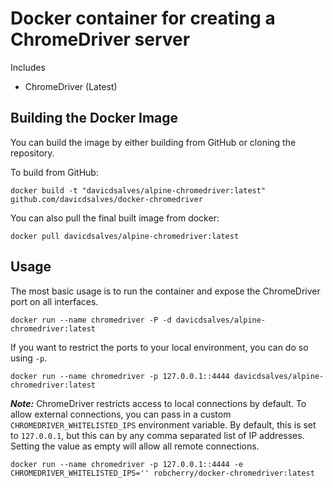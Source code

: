 # Docker container for creating a ChromeDriver server

Includes

* ChromeDriver (Latest)

## Building the Docker Image

You can build the image by either building from GitHub or cloning the repository.

To build from GitHub:

```
docker build -t "davicdsalves/alpine-chromedriver:latest" github.com/davicdsalves/docker-chromedriver
```

You can also pull the final built image from docker:

```
docker pull davicdsalves/alpine-chromedriver:latest
```

## Usage

The most basic usage is to run the container and expose the ChromeDriver port on all interfaces.

```
docker run --name chromedriver -P -d davicdsalves/alpine-chromedriver:latest
```

If you want to restrict the ports to your local environment, you can do so using `-p`.

```
docker run --name chromedriver -p 127.0.0.1::4444 davicdsalves/alpine-chromedriver:latest
```

***Note:*** ChromeDriver restricts access to local connections by default.  To allow external connections, you can pass in a custom `CHROMEDRIVER_WHITELISTED_IPS` environment variable.  By default, this is set to `127.0.0.1`, but this can by any comma separated list of IP addresses.  Setting the value as empty will allow all remote connections.

```
docker run --name chromedriver -p 127.0.0.1::4444 -e CHROMEDRIVER_WHITELISTED_IPS='' robcherry/docker-chromedriver:latest
```
